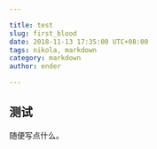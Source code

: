 ```yaml
---

title: test
slug: first_blood
date: 2018-11-13 17:35:00 UTC+08:00
tags: nikola, markdown
category: markdown
author: ender

---
```


## 测试

随便写点什么。
